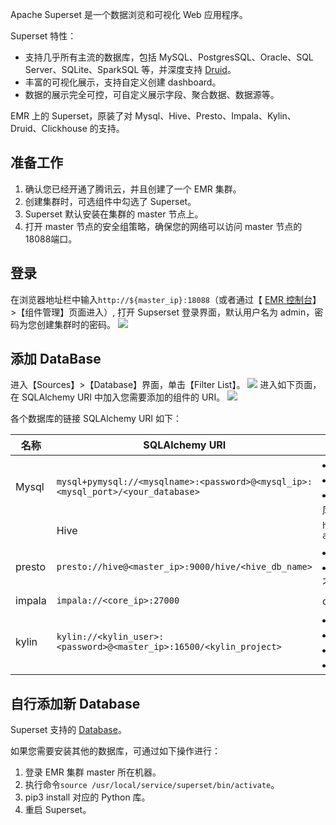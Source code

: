 Apache Superset 是一个数据浏览和可视化 Web 应用程序。

Superset 特性：
- 支持几乎所有主流的数据库，包括 MySQL、PostgresSQL、Oracle、SQL Server、SQLite、SparkSQL 等，并深度支持 [Druid](http://druid.io/)。
- 丰富的可视化展示，支持自定义创建 dashboard。
- 数据的展示完全可控，可自定义展示字段、聚合数据、数据源等。

EMR 上的 Superset，原装了对 Mysql、Hive、Presto、Impala、Kylin、Druid、Clickhouse 的支持。

## 准备工作
1. 确认您已经开通了腾讯云，并且创建了一个 EMR 集群。
2. 创建集群时，可选组件中勾选了 Superset。
3. Superset 默认安装在集群的 master 节点上。
4. 打开 master 节点的安全组策略，确保您的网络可以访问 master 节点的18088端口。

## 登录

在浏览器地址栏中输入`http://${master_ip}:18088`（或者通过【 [EMR 控制台](https://console.cloud.tencent.com/emr)】>【组件管理】页面进入）, 打开 Supserset 登录界面，默认用户名为 admin，密码为您创建集群时的密码。
![](https://main.qcloudimg.com/raw/d250be3123fb3e7da47d69b73ef6343a.png)

## 添加 DataBase

进入【Sources】>【Database】界面，单击【Filter List】。
![](https://main.qcloudimg.com/raw/b70d749c38ca7cb4a43176b05a38945b.png)
进入如下页面，在 SQLAlchemy URI 中加入您需要添加的组件的 URI。
![](https://main.qcloudimg.com/raw/e2b7be62846438c0d0d228e26b5bcd63.png)
 

各个数据库的链接 SQLAlchemy URI 如下：

| **名称** | **SQLAlchemy   URI**                                         | **备注**                                                     |
| -------- | ------------------------------------------------------------ | ------------------------------------------------------------ |
| Mysql    | `mysql+pymysql://<mysqlname>:<password>@<mysql_ip>:<mysql_port>/<your_database>` | <li>mysqlname：连接 mysql 使用的用户名<li>password：mysql 密码<li>your_database：需要连接的 mysql 数据库 |
		| Hive     | `hive://hadoop@<master_ip>:7001/default?auth=NONE`             | Master_ip：EMR 集群的 master_ip          |
| presto   | `presto://hive@<master_ip>:9000/hive/<hive_db_name>`           | <li>Master_ip：EMR 集群的 master_ip<li>hive_db_name：hive 中的数据库名称，不填默认为 default |
| impala   | `impala://<core_ip>:27000`                                     | core_ip：EMR 集群中的 core ip     |
| kylin    | `kylin://<kylin_user>:<password>@<master_ip>:16500/<kylin_project>` | <li>kylin_user：kylin 的用户名<li>password：kylin 的密码<li>master_ip：EMR 集群的 master_ip<li>kylin_project：kylin 的项目 |


<h2> 自行添加新 Database</h2>

Superset 支持的 [Database](https://superset.incubator.apache.org/installation.html#database-dependencies)。

如果您需要安装其他的数据库，可通过如下操作进行：
1. 登录 EMR 集群 master 所在机器。
2. 执行命令`source /usr/local/service/superset/bin/activate`。
3. pip3 install 对应的 Python 库。
4. 重启 Superset。

